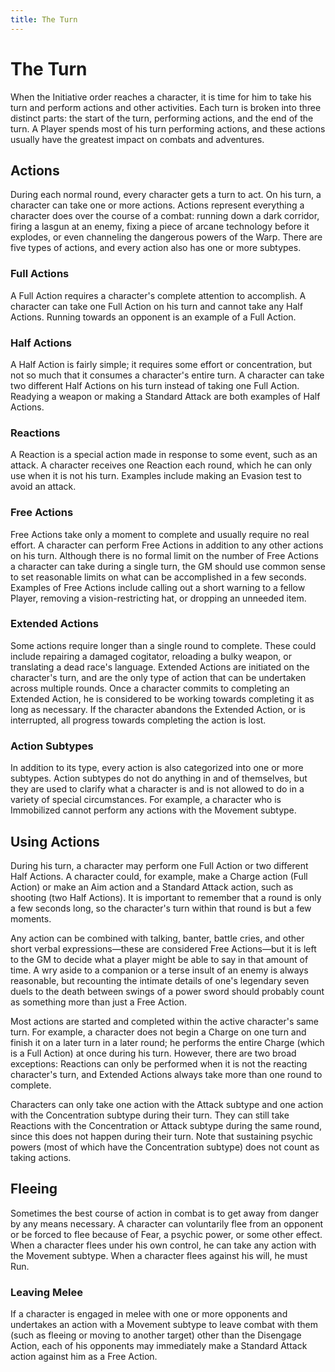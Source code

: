 ```yaml
---
title: The Turn
---
```

# The Turn 

When the Initiative order reaches a character, it is time for him to take his turn and perform actions and other activities\. Each turn is broken into three distinct parts: the start of the turn, performing actions, and the end of the turn\. A Player spends most of his turn performing actions, and these actions usually have the greatest impact on combats and adventures\. 

## Actions 

During each normal round, every character gets a turn to act\. On his turn, a character can take one or more actions\. Actions represent everything a character does over the course of a combat: running down a dark corridor, firing a lasgun at an enemy, fixing a piece of arcane technology before it explodes, or even channeling the dangerous powers of the Warp\. There are five types of actions, and every action also has one or more subtypes\. 

### Full Actions 

A Full Action requires a character's complete attention to accomplish\. A character can take one Full Action on his turn and cannot take any Half Actions\. Running towards an opponent is an example of a Full Action\. 

### Half Actions 

A Half Action is fairly simple; it requires some effort or concentration, but not so much that it consumes a character's entire turn\. A character can take two different Half Actions on his turn instead of taking one Full Action\. Readying a weapon or making a Standard Attack are both examples of Half Actions\. 

### Reactions 

A Reaction is a special action made in response to some event, such as an attack\. A character receives one Reaction each round, which he can only use when it is not his turn\. Examples include making an Evasion test to avoid an attack\.

### Free Actions 

Free Actions take only a moment to complete and usually require no real effort\. A character can perform Free Actions in addition to any other actions on his turn\. Although there is no formal limit on the number of Free Actions a character can take during a single turn, the GM should use common sense to set reasonable limits on what can be accomplished in a few seconds\. Examples of Free Actions include calling out a short warning to a fellow Player, removing a vision\-restricting hat, or dropping an unneeded item\. 

### Extended Actions 

Some actions require longer than a single round to complete\. These could include repairing a damaged cogitator, reloading a bulky weapon, or translating a dead race's language\. Extended Actions are initiated on the character's turn, and are the only type of action that can be undertaken across multiple rounds\. Once a character commits to completing an Extended Action, he is considered to be working towards completing it as long as necessary\. If the character abandons the Extended Action, or is interrupted, all progress towards completing the action is lost\. 

### Action Subtypes 

In addition to its type, every action is also categorized into one or more subtypes\. Action subtypes do not do anything in and of themselves, but they are used to clarify what a character is and is not allowed to do in a variety of special circumstances\. For example, a character who is Immobilized cannot perform any actions with the Movement subtype\.

## Using Actions 

During his turn, a character may perform one Full Action or two different Half Actions\. A character could, for example, make a Charge action \(Full Action\) or make an Aim action and a Standard Attack action, such as shooting \(two Half Actions\)\. It is important to remember that a round is only a few seconds long, so the character's turn within that round is but a few moments\. 

Any action can be combined with talking, banter, battle cries, and other short verbal expressions—these are considered Free Actions—but it is left to the GM to decide what a player might be able to say in that amount of time\. A wry aside to a companion or a terse insult of an enemy is always reasonable, but recounting the intimate details of one's legendary seven duels to the death between swings of a power sword should probably count as something more than just a Free Action\. 

Most actions are started and completed within the active character's same turn\. For example, a character does not begin a Charge on one turn and finish it on a later turn in a later round; he performs the entire Charge \(which is a Full Action\) at once during his turn\. However, there are two broad exceptions: Reactions can only be performed when it is not the reacting character's turn, and Extended Actions always take more than one round to complete\. 

Characters can only take one action with the Attack subtype and one action with the Concentration subtype during their turn\. They can still take Reactions with the Concentration or Attack subtype during the same round, since this does not happen during their turn\. Note that sustaining psychic powers \(most of which have the Concentration subtype\) does not count as taking actions\.

## Fleeing 

Sometimes the best course of action in combat is to get away from danger by any means necessary\. A character can voluntarily flee from an opponent or be forced to flee because of Fear, a psychic power, or some other effect\. When a character flees under his own control, he can take any action with the Movement subtype\. When a character flees against his will, he must Run\. 

### Leaving Melee 

If a character is engaged in melee with one or more opponents and undertakes an action with a Movement subtype to leave combat with them \(such as fleeing or moving to another target\) other than the Disengage Action, each of his opponents may immediately make a Standard Attack action against him as a Free Action\.
